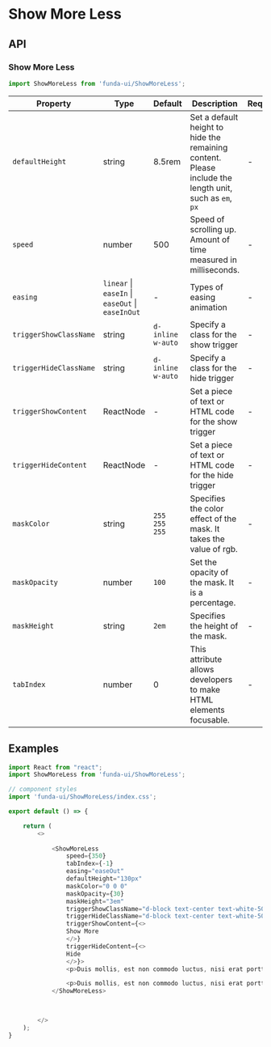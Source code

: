 # Show More Less


## API

### Show More Less
```js
import ShowMoreLess from 'funda-ui/ShowMoreLess';
```
| Property | Type | Default | Description | Required |
| --- | --- | --- | --- | --- |
| `defaultHeight` | string  | 8.5rem | Set a default height to hide the remaining content. Please include the length unit, such as `em`, `px` | - |
| `speed` | number  | 500| Speed of scrolling up. Amount of time measured in milliseconds. | - |
| `easing` | `linear` \| `easeIn` \| `easeOut` \| `easeInOut` | - | Types of easing animation | - |
| `triggerShowClassName` | string  | `d-inline w-auto` | Specify a class for the show trigger | - |
| `triggerHideClassName` | string  | `d-inline w-auto` | Specify a class for the hide trigger | - |
| `triggerShowContent` | ReactNode  | - | Set a piece of text or HTML code for the show trigger | - |
| `triggerHideContent` | ReactNode  | - | Set a piece of text or HTML code for the hide trigger | - |
| `maskColor` | string  | `255 255 255` | Specifies the color effect of the mask. It takes the value of rgb. | - |
| `maskOpacity` | number  | `100` | Set the opacity of the mask. It is a percentage. | - |
| `maskHeight` | string  | `2em` | Specifies the height of the mask. | - |
| `tabIndex` | number  | 0 | This attribute allows developers to make HTML elements focusable. | - |


## Examples

```js
import React from "react";
import ShowMoreLess from 'funda-ui/ShowMoreLess';

// component styles
import 'funda-ui/ShowMoreLess/index.css';

export default () => {

    return (
        <>
          
            <ShowMoreLess 
                speed={350}
                tabIndex={-1}
                easing="easeOut"
                defaultHeight="130px"
                maskColor="0 0 0"
                maskOpacity={30}
                maskHeight="3em"
                triggerShowClassName="d-block text-center text-white-50 text-decoration-none mt-2" 
                triggerHideClassName="d-block text-center text-white-50 text-decoration-none mt-2" 
                triggerShowContent={<>
                Show More
                </>}
                triggerHideContent={<>
                Hide
                </>}>
                <p>Duis mollis, est non commodo luctus, nisi erat porttitor ligula, eget lacinia odio sem nec elit. Cras mattis consectetur purus sit amet fermentum. Morbi leo risus, porta ac consectetur ac, vestibulum at eros. Praesent commodo cursus magna, vel scelerisque nisl consectetur et. Duis mollis, est non commodo luctus, nisi erat porttitor ligula, eget lacinia odio sem nec elit. Cras mattis consectetur purus sit amet fermentum. Morbi leo risus, porta ac consectetur ac, vestibulum at eros. Praesent commodo cursus magna, vel scelerisque nisl consectetur et. Duis mollis, est non commodo luctus, nisi erat porttitor ligula, eget lacinia odio sem nec elit. Cras mattis consectetur purus sit amet fermentum. Morbi leo risus, porta ac consectetur ac, vestibulum at eros. Praesent commodo cursus magna, vel scelerisque nisl consectetur et.</p>	

                <p>Duis mollis, est non commodo luctus, nisi erat porttitor ligula, eget lacinia odio sem nec elit. Cras mattis consectetur purus sit amet fermentum. Morbi leo risus, porta ac consectetur ac, vestibulum at eros. Praesent commodo cursus magna, vel scelerisque nisl consectetur et. Duis mollis, est non commodo luctus, nisi erat porttitor ligula, eget lacinia odio sem nec elit. Cras mattis consectetur purus sit amet fermentum. Morbi leo risus, porta ac consectetur ac, vestibulum at eros. Praesent commodo cursus magna, vel scelerisque nisl consectetur et. Duis mollis, est non commodo luctus, nisi erat porttitor ligula, eget lacinia odio sem nec elit. Cras mattis consectetur purus sit amet fermentum. Morbi leo risus, porta ac consectetur ac, vestibulum at eros. Praesent commodo cursus magna, vel scelerisque nisl consectetur et.</p>
            </ShowMoreLess>


          
        </>
    );
}
```